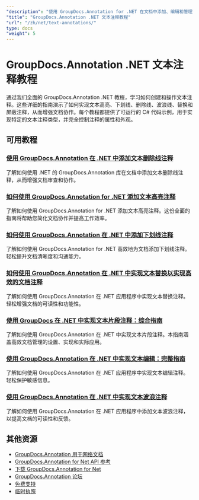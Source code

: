 ```yaml
---
"description": "使用 GroupDocs.Annotation for .NET 在文档中添加、编辑和管理文本注释的分步教程。"
"title": "GroupDocs.Annotation .NET 文本注释教程"
"url": "/zh/net/text-annotations/"
type: docs
"weight": 5
---
```


# GroupDocs.Annotation .NET 文本注释教程

通过我们全面的 GroupDocs.Annotation .NET 教程，学习如何创建和操作文本注释。这些详细的指南演示了如何实现文本高亮、下划线、删除线、波浪线、替换和屏蔽注释，从而增强文档协作。每个教程都提供了可运行的 C# 代码示例，用于实现特定的文本注释类型，并完全控制注释的属性和外观。

## 可用教程

### [使用 GroupDocs.Annotation 在 .NET 中添加文本删除线注释](./add-text-strikeout-annotation-dotnet-groupdocs/)
了解如何使用 .NET 的 GroupDocs.Annotation 库在文档中添加文本删除线注释，从而增强文档审查和协作。

### [如何使用 GroupDocs.Annotation for .NET 添加文本高亮注释](./groupdocs-annotation-net-text-highlight/)
了解如何使用 GroupDocs.Annotation for .NET 添加文本高亮注释。这份全面的指南将帮助您简化文档协作并提高工作效率。

### [如何使用 GroupDocs.Annotation 在 .NET 中添加下划线注释](./add-underline-annotations-dotnet-groupdocs/)
了解如何使用 GroupDocs.Annotation for .NET 高效地为文档添加下划线注释。轻松提升文档清晰度和沟通能力。

### [如何使用 GroupDocs.Annotation 在 .NET 中实现文本替换以实现高效的文档注释](./implement-text-replacement-net-groupdocs-annotation/)
了解如何使用 GroupDocs.Annotation 在 .NET 应用程序中实现文本替换注释。轻松增强文档的可读性和功能性。

### [使用 GroupDocs 在 .NET 中实现文本片段注释：综合指南](./implement-text-fragment-annotations-net-groupdocs/)
了解如何使用 GroupDocs.Annotation 在 .NET 中实现文本片段注释。本指南涵盖高效文档管理的设置、实现和实际应用。

### [使用 GroupDocs.Annotation 在 .NET 中实现文本编辑：完整指南](./implement-text-redaction-dotnet-groupdocs-annotation/)
了解如何使用 GroupDocs.Annotation 在 .NET 应用程序中实现文本编辑注释。轻松保护敏感信息。

### [使用 GroupDocs.Annotation 在 .NET 中实现文本波浪注释](./implement-squiggly-annotations-net-groupdocs/)
了解如何使用 GroupDocs.Annotation 在 .NET 应用程序中添加文本波浪注释，以提高文档的可读性和反馈。

## 其他资源

- [GroupDocs.Annotation 用于网络文档](https://docs.groupdocs.com/annotation/net/)
- [GroupDocs.Annotation for Net API 参考](https://reference.groupdocs.com/annotation/net/)
- [下载 GroupDocs.Annotation for Net](https://releases.groupdocs.com/annotation/net/)
- [GroupDocs.Annotation 论坛](https://forum.groupdocs.com/c/annotation)
- [免费支持](https://forum.groupdocs.com/)
- [临时执照](https://purchase.groupdocs.com/temporary-license/)